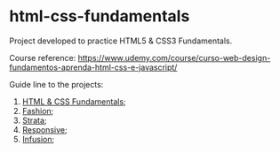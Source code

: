 # html-css-fundamentals

Project developed to practice HTML5 & CSS3 Fundamentals. 

Course reference: https://www.udemy.com/course/curso-web-design-fundamentos-aprenda-html-css-e-javascript/

Guide line to the projects: 
1. [HTML & CSS Fundamentals](https://github.com/Arth-Monteiro/html-css-fundamentals);
2. [Fashion](https://github.com/Arth-Monteiro/fashion-fundamentals);
3. [Strata](https://github.com/Arth-Monteiro/strata-fundamentals);
4. [Responsive](https://github.com/Arth-Monteiro/responsive-fundamentals);
5. [Infusion](https://github.com/Arth-Monteiro/infusion-fundamentals);